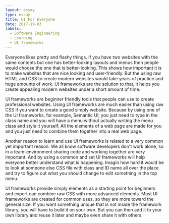 ```yaml
---
layout: essay
type: essay
title: UI For Everyone
date: 2017-19-03 
labels:
  - Software Engineering
  - Learning
  - UI frameworks
---
```


Everyone likes pretty and flashy things. If you have two websites with the same contents but one has better-looking layouts and menus then people would choose the one that is better-looking. This shows how important it is to make websites that are nice looking and user-friendly. But the using raw HTML and CSS to create modern websites would take years of practice and huge amounts of work. UI frameworks are the solution to that, it helps you create appealing modern websites under a short amount of time. 

UI frameworks are beginner friendly tools that people can use to create professional websites. Using UI frameworks are much easier than using raw CSS if you want to create a good simply website. Because by using one of the UI frameworks, for example, Semantic UI, you just need to type in the class name and you will have a menu without actually writing the menu class and style it yourself. All the elements of a web page are made for you and you just need to combine them together into a real web page. 

Another reason to learn and use UI frameworks is related to a very common yet important reason. We all know software developers don't work alone, so in a team-environment sharing code and working together are very important. And by using a common and set UI frameworks will help everyone better understand what is happening. Imagin how hard it would be to look at someone else CSS file with class and ID name all over the place and try to figure out what you should change to edit something in the top menu.  

UI frameworks provide simply elements as a starting point for beginners and expert can combine raw CSS with more advanced elements. Most UI frameworks are created for common uses, so they are more toward the general size. If you want something unique that is not inside the framework library, you will have to build it on your own. But you can then add it to your own library and reuse it later and maybe even share it with others. 


